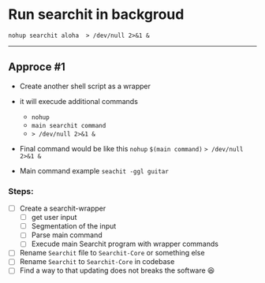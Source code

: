 # Run searchit in backgroud
`nohup searchit aloha  > /dev/null 2>&1 &`

--- 
## Approce #1
 - Create another shell script as a wrapper
 - it will execude additional commands 
   - `nohup`
   - `main searchit command`
   - `> /dev/null 2>&1 &`
  
- Final command would be like this ` nohup ` `$(main command)` `> /dev/null 2>&1 &`
- Main command example `seachit -ggl guitar`

### Steps:
- [ ] Create a searchit-wrapper
    - [ ] get user input
    - [ ] Segmentation of the input
    - [ ] Parse main command
    - [ ] Execude main Searchit program with wrapper commands
- [ ] Rename `Searchit` file to `Searchit-Core` or something else
- [ ] Rename `Searchit` to `Searchit-Core` in codebase
- [ ] Find a way to that updating does not breaks the software 😆